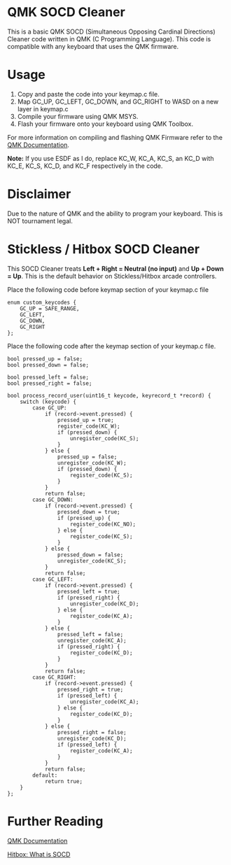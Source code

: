 # QMK SOCD Cleaner
This is a basic QMK SOCD (Simultaneous Opposing Cardinal Directions) Cleaner code written in QMK (C Programming Language). This code is compatible with any keyboard that uses the QMK firmware.

# Usage
1. Copy and paste the code into your keymap.c file. 
2. Map GC_UP, GC_LEFT, GC_DOWN, and GC_RIGHT to WASD on a new layer in keymap.c
3. Compile your firmware using QMK MSYS. 
4. Flash your firmware onto your keyboard using QMK Toolbox.

For more information on compiling and flashing QMK Firmware refer to the [QMK Documentation](https://docs.qmk.fm/#/newbs).

**Note:** If you use ESDF as I do, replace KC_W, KC_A, KC_S, an KC_D with KC_E, KC_S, KC_D, and KC_F respectively in the code.

# Disclaimer
Due to the nature of QMK and the ability to program your keyboard. This is NOT tournament legal.

# Stickless / Hitbox SOCD Cleaner
This SOCD Cleaner treats **Left + Right = Neutral (no input)** and **Up + Down = Up**. This is the default behavior on Stickless/Hitbox arcade controllers.

Place the following code before keymap section of your keymap.c file
```
enum custom_keycodes {      
	GC_UP = SAFE_RANGE,
	GC_LEFT,
	GC_DOWN,
	GC_RIGHT
};
```

Place the following code after the keymap section of your keymap.c file.
```
bool pressed_up = false;
bool pressed_down = false;

bool pressed_left = false;
bool pressed_right = false;

bool process_record_user(uint16_t keycode, keyrecord_t *record) {
	switch (keycode) {
		case GC_UP:
			if (record->event.pressed) {
				pressed_up = true;
				register_code(KC_W);
				if (pressed_down) {
					unregister_code(KC_S);
				}
			} else {
				pressed_up = false;
				unregister_code(KC_W);
				if (pressed_down) {
					register_code(KC_S);
				}
			}
			return false;
		case GC_DOWN:
			if (record->event.pressed) {
				pressed_down = true;
				if (pressed_up) {
					register_code(KC_NO);
				} else {
					register_code(KC_S);
				}
			} else {
				pressed_down = false;
				unregister_code(KC_S);
			}
			return false;
		case GC_LEFT:
			if (record->event.pressed) {
				pressed_left = true;
				if (pressed_right) {
					unregister_code(KC_D);
				} else {
					register_code(KC_A);
				}
			} else {
				pressed_left = false;
				unregister_code(KC_A);
				if (pressed_right) {
					register_code(KC_D);
				}
			}
			return false;
		case GC_RIGHT:
			if (record->event.pressed) {
				pressed_right = true;
				if (pressed_left) {
					unregister_code(KC_A);
				} else {
					register_code(KC_D);
				}
			} else {
				pressed_right = false;
				unregister_code(KC_D);
				if (pressed_left) {
					register_code(KC_A);
				}
			}
			return false;
		default:
			return true;
	}
};
``` 
# Further Reading

[QMK Documentation](https://docs.qmk.fm/#/)
 
[Hitbox: What is SOCD](https://www.hitboxarcade.com/blogs/support/what-is-socd)
